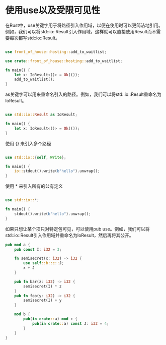 # 使用use以及受限可见性

在Rust中，use关键字用于将路径引入作用域，以便在使用时可以更简洁地引用。例如，我们可以将std::io::Result引入作用域，这样就可以直接使用Result而不需要每次都写std::io::Result。

```rust

use front_of_house::hosting::add_to_waitlist;

use crate::front_of_house::hosting::add_to_waitlist;

fn main() {
    let x: IoResult<()> = Ok(());
    add_to_waitlist();
}

```

as关键字可以用来重命名引入的路径。例如，我们可以将std::io::Result重命名为IoResult。

```rust

use std::io::Result as IoResult;

fn main() {
    let x: IoResult<()> = Ok(());
}

```

使用 {} 来引入多个路径

```rust

use std::io::{self, Write};

fn main() {
    io::stdout().write(b"hello").unwrap();
}

```

使用 * 来引入所有的公有定义

```rust

use std::io::*;

fn main() {
    stdout().write(b"hello").unwrap();
}

```


如果只想让某个项只对特定包可见，可以使用pub use。例如，我们可以将std::io::Result引入作用域并重命名为IoResult，然后再将其公开。

```rust
pub mod a {
    pub const I: i32 = 3;

    fn semisecret(x: i32) -> i32 {
        use self::b::c::J;
        x + J
    }

    pub fn bar(z: i32) -> i32 {
        semisecret(I) * z
    }
    pub fn foo(y: i32) -> i32 {
        semisecret(I) + y
    }

    mod b {
        pub(in crate::a) mod c {
            pub(in crate::a) const J: i32 = 4;
        }
    }
}

```

